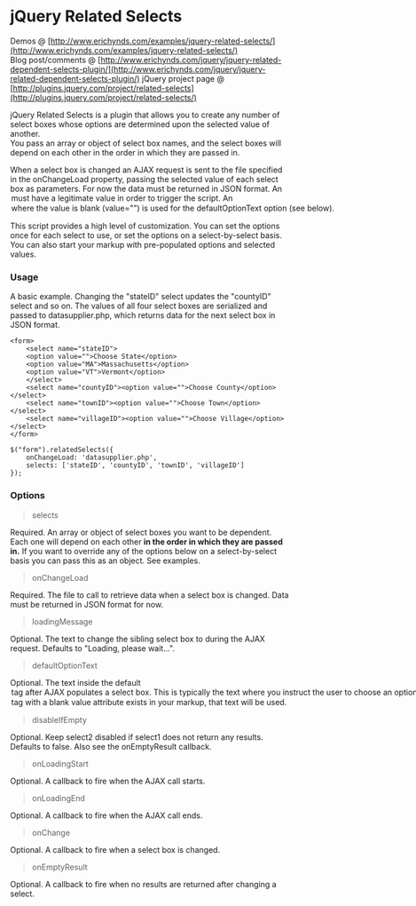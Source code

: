 # jQuery Related Selects

Demos @ [http://www.erichynds.com/examples/jquery-related-selects/](http://www.erichynds.com/examples/jquery-related-selects/)  
Blog post/comments @ [http://www.erichynds.com/jquery/jquery-related-dependent-selects-plugin/](http://www.erichynds.com/jquery/jquery-related-dependent-selects-plugin/)
jQuery project page @ [http://plugins.jquery.com/project/related-selects](http://plugins.jquery.com/project/related-selects/)

jQuery Related Selects is a plugin that allows you to create any number of select boxes whose options are determined upon the selected value of another.  
You pass an array or object of select box names, and the select boxes will depend on each other in the order in which they are passed in.

When a select box is changed an AJAX request is sent to the file specified in the onChangeLoad property, passing the selected value of each select box
as parameters.  For now the data must be returned in JSON format.  An <option> must have a legitimate value in order to trigger the script.  An <option>
where the value is blank (value="") is used for the defaultOptionText option (see below).

This script provides a high level of customization.  You can set the options once for each select to use, or set the options on a select-by-select basis.
You can also start your markup with pre-populated options and selected values.

### Usage

A basic example.  Changing the "stateID" select updates the "countyID" select and so on.  The values of all four select
boxes are serialized and passed to datasupplier.php, which returns data for the next select box in JSON format.

	<form>
		<select name="stateID">
		<option value="">Choose State</option>
		<option value="MA">Massachusetts</option>
		<option value="VT">Vermont</option>
		</select>
		<select name="countyID"><option value="">Choose County</option></select>
		<select name="townID"><option value="">Choose Town</option></select>
		<select name="villageID"><option value="">Choose Village</option></select>
	</form>

	$("form").relatedSelects({
		onChangeLoad: 'datasupplier.php',
		selects: ['stateID', 'countyID', 'townID', 'villageID']
	});
	
### Options

> selects

Required.  An array or object of select boxes you want to be dependent.  Each one will depend on each other **in the order in which they are passed in.**  If you want to 
override any of the options below on a select-by-select basis you can pass this as an object.  See examples.

> onChangeLoad

Required.  The file to call to retrieve data when a select box is changed.  Data must be returned in JSON format for now.

> loadingMessage

Optional.  The text to change the sibling select box to during the AJAX request.  Defaults to &quot;Loading, please wait...&quot;.

> defaultOptionText

Optional.  The text inside the default <option> tag after AJAX populates a select box.  This is typically the text where you instruct the user
to choose an option.  If this option is not provided and an <option> tag with a blank value attribute exists in your markup, that text will be used.

> disableIfEmpty

Optional.  Keep select2 disabled if select1 does not return any results.  Defaults to false.  Also see the onEmptyResult callback.

> onLoadingStart

Optional.  A callback to fire when the AJAX call starts.

> onLoadingEnd

Optional.  A callback to fire when the AJAX call ends.

> onChange

Optional.  A callback to fire when a select box is changed.

> onEmptyResult

Optional.  A callback to fire when no results are returned after changing a select.
